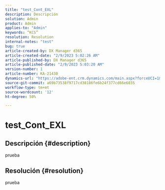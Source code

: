 ```yaml
---
title: "test_Cont_EXL"
description: Descripción
solution: Admin
product: Admin
applies-to: "Admin"
keywords: “KCS”
resolution: Resolution
internal-notes: "test"
bug: true
article-created-by: DX Manager d365
article-created-date: "2/9/2023 5:02:26 AM"
article-published-by: DX Manager d365
article-published-date: "2/9/2023 5:03:20 AM"
version-number: 1
article-number: KA-21430
dynamics-url: "https://adobe-ent.crm.dynamics.com/main.aspx?forceUCI=1&pagetype=entityrecord&etn=knowledgearticle&id=985d93ec-36a8-ed11-aad1-6045bd0061cb"
source-git-commit: a69b73538f9717cd38186fe6b24f377cd66e6035
workflow-type: tm+mt
source-wordcount: '12'
ht-degree: 50%

---
```


# test_Cont_EXL

## Descripción {#description}

prueba

## Resolución {#resolution}


prueba
